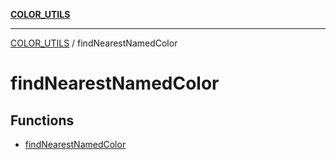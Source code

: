 [**COLOR_UTILS**](../README.md)

***

[COLOR_UTILS](../README.md) / findNearestNamedColor

# findNearestNamedColor

## Functions

- [findNearestNamedColor](functions/findNearestNamedColor.md)
